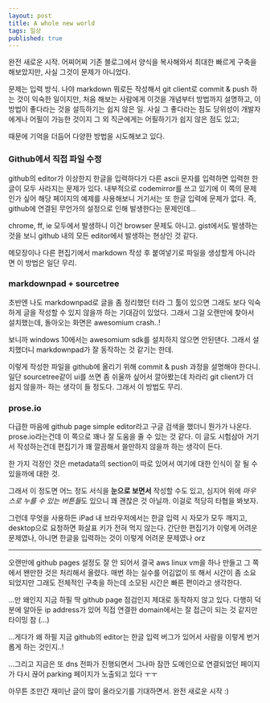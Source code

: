 ```yaml
---
layout: post
title: A whole new world
tags: 일상
published: true
---
```


완전 새로운 시작.
어찌어찌 기존 블로그에서 양식을 복사해와서 최대한 빠르게 구축을 해보았지만, 사실 그것이 문제가 아니었다.

문제는 입력 방식. 나야 markdown 뭐로든 작성해서 git client로 commit & push 하는 것이 익숙한 일이지만, 처음 해보는 사람에게 이것을 개념부터 방법까지 설명하고, 이 방법이 좋다라는 것을 설득하기는 쉽지 않은 일. 사실 그 좋다라는 점도 당위성이 개발자에게나 어필이 가능한 것이지 그 외 직군에게는 어필하기가 쉽지 않은 점도 있고;

때문에 기억을 더듬어 다양한 방법을 시도해보고 있다.

### Github에서 직접 파일 수정

github의 editor가 이상한지 한글을 입력하다가 다른 ascii 문자를 입력하면 입력한 한글이 모두 사라지는 문제가 있다. 내부적으로 codemirror를 쓰고 있기에 이 쪽의 문제인가 싶어 해당 페이지의 예제를 사용해보니 거기서는 또 한글 입력에 문제가 없다. 즉, github에 연결된 무언가의 설정으로 인해 발생한다는 문제인데...

chrome, ff, ie 모두에서 발생하니 이건 browser 문제도 아니고. gist에서도 발생하는 것을 보니 github 내의 모든 editor에서 발생하는 현상인 것 같다.

메모장이나 다른 편집기에서 markdown 작성 후 붙여넣기로 파일을 생성할게 아니라면 이 방법은 일단 무리.

### markdownpad + sourcetree

초반엔 나도 markdownpad로 글을 좀 정리했던 터라 그 툴이 있으면 그래도 보다 익숙하게 글을 작성할 수 있지 않을까 하는 기대감이 있었다. 그래서 그걸 오랜만에 찾아서 설치했는데, 돌아오는 화면은 awesomium crash..!

보니까 windows 10에서는 awesomium sdk를 설치하지 않으면 안된댄다. 그래서 설치했더니 markdownpad가 잘 동작하는 것 같기는 한데.

이렇게 작성한 파일을 github에 올리기 위해 commit & push 과정을 설명해야 한다니. 일단 sourcetree같이 ui를 쓰면 좀 쉬울까 싶어서 깔아봤는데 차라리 git client가 더 쉽지 않을까- 하는 생각이 들 정도다. 그래서 이 방법도 무리.

### prose.io

다급한 마음에 github page simple editor라고 구글 검색을 했더니 뭔가가 나온다. prose.io라는건데 이 쪽으로 꽤나 잘 도움을 줄 수 있는 것 같다. 이 글도 시험삼아 거기서 작성하는건데 편집기가 꽤 깔끔해서 쓸만하지 않을까 하는 생각이 든다.

한 가지 걱정인 것은 metadata의 section이 따로 있어서 여기에 대한 인식이 잘 될 수 있을까에 대한 것.

그래서 이 정도면 어느 정도 서식을 **눈으로 보면서** 작성할 수도 있고, 심지어 위에 *마우스로 누를 수 있는 버튼들*도 있으니 꽤 괜찮은 것 아닐까. 이걸로 적당히 타협을 봐보자.

그런데 무엇을 사용하든 iPad 내 브라우저에서는 한글 입력 시 자모가 모두 깨지고, desktop으로 요청하면 화살표 키가 전혀 먹지 않는다. 간단한 편집기가 이렇게 어려운 문제였나, 아니면 한글을 입력하는 것이 이렇게 어려운 문제였나 orz

-----

오랜만에 github pages 설정도 잘 안 되어서 결국 aws linux vm을 하나 만들고 그 쪽에서 왠만한 것은 처리해서 올렸다. 매번 하는 실수를 어김없이 또 해서 시간이 좀 소요되었지만 그래도 전체적인 구축을 하는데 소모된 시간은 빠른 편이라고 생각한다.

...만 왜인지 지금 하필 딱 github page 점검인지 제대로 동작하지 않고 있다. 다행히 덕분에 알아둔 ip address가 있어 직접 연결한 domain에서는 잘 접근이 되는 것 같지만 타이밍 참 (...)

...게다가 왜 하필 지금 github의 editor는 한글 입력 버그가 있어서 사람을 이렇게 번거롭게 하는 것인지..!

...그리고 지금은 또 dns 전파가 진행되면서 그나마 잠깐 도메인으로 연결되었던 페이지가 다시 끊어 parking 페이지가 노출되고 있다 ㅜㅜ

아무튼 조만간 재미난 글이 많이 올라오기를 기대하면서. 완전 새로운 시작 :)
